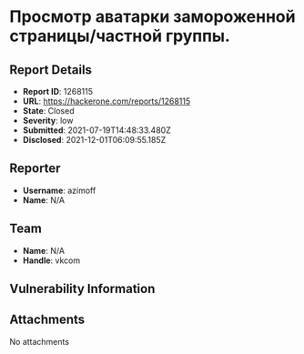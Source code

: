 # Просмотр аватарки замороженной страницы/частной группы.

## Report Details
- **Report ID**: 1268115
- **URL**: https://hackerone.com/reports/1268115
- **State**: Closed
- **Severity**: low
- **Submitted**: 2021-07-19T14:48:33.480Z
- **Disclosed**: 2021-12-01T06:09:55.185Z

## Reporter
- **Username**: azimoff
- **Name**: N/A

## Team
- **Name**: N/A
- **Handle**: vkcom

## Vulnerability Information


## Attachments
No attachments
